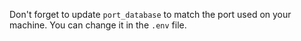 Don't forget to update `port_database` to match the port used on your machine. You can change it in the `.env` file.